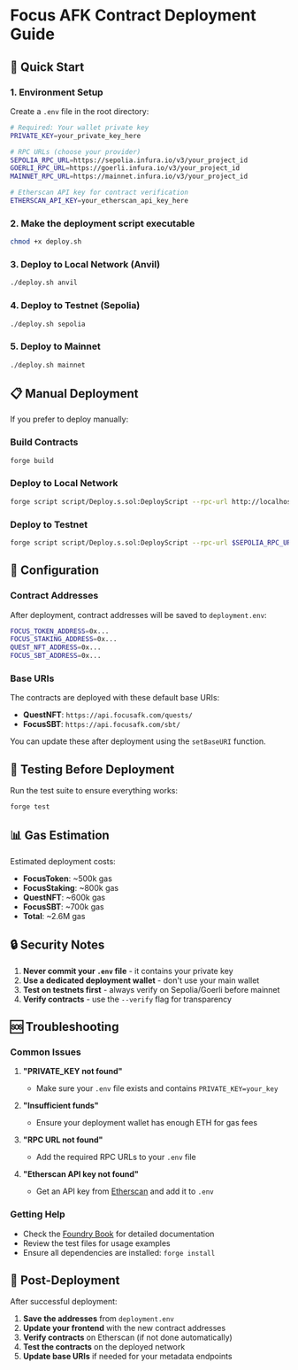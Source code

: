 # Focus AFK Contract Deployment Guide

## 🚀 Quick Start

### 1. Environment Setup

Create a `.env` file in the root directory:

```bash
# Required: Your wallet private key
PRIVATE_KEY=your_private_key_here

# RPC URLs (choose your provider)
SEPOLIA_RPC_URL=https://sepolia.infura.io/v3/your_project_id
GOERLI_RPC_URL=https://goerli.infura.io/v3/your_project_id
MAINNET_RPC_URL=https://mainnet.infura.io/v3/your_project_id

# Etherscan API key for contract verification
ETHERSCAN_API_KEY=your_etherscan_api_key_here
```

### 2. Make the deployment script executable

```bash
chmod +x deploy.sh
```

### 3. Deploy to Local Network (Anvil)

```bash
./deploy.sh anvil
```

### 4. Deploy to Testnet (Sepolia)

```bash
./deploy.sh sepolia
```

### 5. Deploy to Mainnet

```bash
./deploy.sh mainnet
```

## 📋 Manual Deployment

If you prefer to deploy manually:

### Build Contracts
```bash
forge build
```

### Deploy to Local Network
```bash
forge script script/Deploy.s.sol:DeployScript --rpc-url http://localhost:8545 --broadcast
```

### Deploy to Testnet
```bash
forge script script/Deploy.s.sol:DeployScript --rpc-url $SEPOLIA_RPC_URL --broadcast --verify --etherscan-api-key $ETHERSCAN_API_KEY
```

## 🔧 Configuration

### Contract Addresses
After deployment, contract addresses will be saved to `deployment.env`:

```bash
FOCUS_TOKEN_ADDRESS=0x...
FOCUS_STAKING_ADDRESS=0x...
QUEST_NFT_ADDRESS=0x...
FOCUS_SBT_ADDRESS=0x...
```

### Base URIs
The contracts are deployed with these default base URIs:
- **QuestNFT**: `https://api.focusafk.com/quests/`
- **FocusSBT**: `https://api.focusafk.com/sbt/`

You can update these after deployment using the `setBaseURI` function.

## 🧪 Testing Before Deployment

Run the test suite to ensure everything works:

```bash
forge test
```

## 📊 Gas Estimation

Estimated deployment costs:
- **FocusToken**: ~500k gas
- **FocusStaking**: ~800k gas  
- **QuestNFT**: ~600k gas
- **FocusSBT**: ~700k gas
- **Total**: ~2.6M gas

## 🔒 Security Notes

1. **Never commit your `.env` file** - it contains your private key
2. **Use a dedicated deployment wallet** - don't use your main wallet
3. **Test on testnets first** - always verify on Sepolia/Goerli before mainnet
4. **Verify contracts** - use the `--verify` flag for transparency

## 🆘 Troubleshooting

### Common Issues

1. **"PRIVATE_KEY not found"**
   - Make sure your `.env` file exists and contains `PRIVATE_KEY=your_key`

2. **"Insufficient funds"**
   - Ensure your deployment wallet has enough ETH for gas fees

3. **"RPC URL not found"**
   - Add the required RPC URLs to your `.env` file

4. **"Etherscan API key not found"**
   - Get an API key from [Etherscan](https://etherscan.io/apis) and add it to `.env`

### Getting Help

- Check the [Foundry Book](https://book.getfoundry.sh/) for detailed documentation
- Review the test files for usage examples
- Ensure all dependencies are installed: `forge install`

## 📝 Post-Deployment

After successful deployment:

1. **Save the addresses** from `deployment.env`
2. **Update your frontend** with the new contract addresses
3. **Verify contracts** on Etherscan (if not done automatically)
4. **Test the contracts** on the deployed network
5. **Update base URIs** if needed for your metadata endpoints 